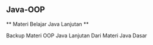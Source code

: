 ## Java-OOP ##
** Materi Belajar Java Lanjutan ** 

Backup Materi OOP Java Lanjutan Dari Materi Java Dasar
